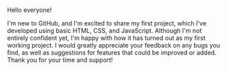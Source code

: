 Hello everyone!

I'm new to GitHub, and I'm excited to share my first project, which I've developed using basic HTML, CSS, and JavaScript. Although I'm not entirely confident yet, I'm happy with how it has turned out as my first working project.
I would greatly appreciate your feedback on any bugs you find, as well as suggestions for features that could be improved or added. Thank you for your time and support!
